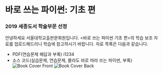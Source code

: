 # 바로 쓰는 파이썬: 기초 편

### 2019 세종도서 학술부문 선정

안녕하세요 서울대학교출판문화원입니다. <바로 쓰는 파이썬 기초 편>의 학습 보조 자료를 업로드해드리니 학습에 참고하시기 바랍니다. 자료 목록은 다음과 같습니다.
- PDF(연습문제 해답과 부록) i1234
- 소스 코드(실습문제, 연습문제, 몰라도 바로 따라 쓰는 파이썬, 부록) 
![Book Cover Front](img/book_cover_font.jpg)
![Book Cover Back](img/book_cover_back.jpg)
